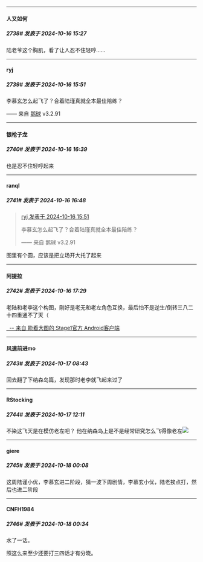﻿
*****

####  人又如何  
##### 2738#       发表于 2024-10-16 15:27

陆老爷这个胸肌，看了让人忍不住轻哼……


*****

####  ryj  
##### 2739#       发表于 2024-10-16 15:51

李慕玄怎么起飞了？合着陆瑾真就全本最佳陪练？

—— 来自 [鹅球](https://www.pgyer.com/GcUxKd4w) v3.2.91


*****

####  银枪子龙  
##### 2740#       发表于 2024-10-16 16:39

也是忍不住轻哼起来


*****

####  ranqI  
##### 2741#       发表于 2024-10-16 16:48

<blockquote><a href="httphttps://bbs.saraba1st.com/2b/forum.php?mod=redirect&amp;goto=findpost&amp;pid=66465495&amp;ptid=1539923" target="_blank">ryj 发表于 2024-10-16 15:51</a>

李慕玄怎么起飞了？合着陆瑾真就全本最佳陪练？

—— 来自 鹅球 v3.2.91</blockquote>
图里有个圆，应该是把立场开大托了起来


*****

####  阿提拉  
##### 2742#       发表于 2024-10-16 17:29

老陆和老李这个构图，刚好是老无和老左角色互换，最后怕不是逆生/倒转三八二十四重通不了天（

[  -- 来自 能看大图的 Stage1官方 Android客户端](https://www.coolapk.com/apk/140634)


*****

####  风速前进mo  
##### 2743#       发表于 2024-10-17 08:43

回去翻了下纳森岛篇，发现那时老李就飞起来过了


*****

####  RStocking  
##### 2744#       发表于 2024-10-17 12:11

不染这飞天是在模仿老左吧？
他在纳森岛上是不是经常研究怎么飞得像老左<img src="https://static.saraba1st.com/image/smiley/face2017/044.png" referrerpolicy="no-referrer">


*****

####  giere  
##### 2745#       发表于 2024-10-18 00:08

这周陆谨小优，李慕玄进二阶段，猜一波下周剧情，李慕玄小优，陆老挨点打，然后也进二阶段


*****

####  CNFH1984  
##### 2746#       发表于 2024-10-18 00:34

水了一话。

照这么来至少还要打三四话才有分晓。

